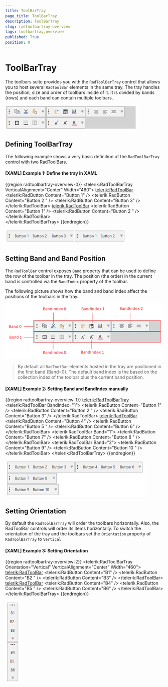 ```yaml
---
title: ToolBarTray
page_title: ToolBarTray
description: ToolBarTray
slug: radtoolbartray-overview
tags: toolbartray,overview
published: True
position: 0
---
```


# ToolBarTray

The toolbars suite provides you with the `RadToolBarTray` control that allows you to host several `RadToolBar` elements in the same tray. The tray handles the position, size and order of toolbars inside of it. It is divided by bands (rows) and each band can contain multiple toolbars.

![](images/radtoolbartray-overview-0.png)

## Defining ToolBarTray

The following example shows a very basic definition of the `RadToolBarTray` control with two RadToolBars.

#### __[XAML] Example 1: Define the tray in XAML__
{{region radtoolbartray-overview-0}}
	<telerik:RadToolBarTray VerticalAlignment="Center" Width="460">
		<telerik:RadToolBar>
			<telerik:RadButton Content="Button 1" />
			<telerik:RadButton Content="Button 2 " />
			<telerik:RadButton Content="Button 3" />
		</telerik:RadToolBar>
		<telerik:RadToolBar>
			<telerik:RadButton Content="Button 1" />
			<telerik:RadButton Content="Button 2 " />
		</telerik:RadToolBar>          
	</telerik:RadToolBarTray>
{{endregion}}

![](images/radtoolbartray-overview-1.png)

## Setting Band and Band Position

The `RadToolBar` control exposes `Band` property that can be used to define the row of the toolbar in the tray. The position (the order) in the current band is controlled via the `BandIndex` property of the toolbar.

The following picture shows how the band and band index affect the positions of the toolbars in the tray.

![](images/radtoolbartray-overview-2.png)

> By default all `RadToolBar` elements hosted in the tray are positioned in the first band (Band=0). The default band index is the based on the collection index of the toolbar plus the current band position.

#### __[XAML] Example 2: Setting Band and BandIndex manually__
{{region radtoolbartray-overview-1}}
	<telerik:RadToolBarTray>
		<telerik:RadToolBar BandIndex="1">
			<telerik:RadButton Content="Button 1" />
			<telerik:RadButton Content="Button 2 " />
			<telerik:RadButton Content="Button 3" />
		</telerik:RadToolBar>
		<telerik:RadToolBar>
			<telerik:RadButton Content="Button 4" />
			<telerik:RadButton Content="Button 5 " />
			<telerik:RadButton Content="Button 6" />
		</telerik:RadToolBar>
		<telerik:RadToolBar Band="1">
			<telerik:RadButton Content="Button 7" />
			<telerik:RadButton Content="Button 8 " />
		</telerik:RadToolBar>
		<telerik:RadToolBar Band="2">
			<telerik:RadButton Content="Button 9" />
			<telerik:RadButton Content="Button 10 " />
		</telerik:RadToolBar>
	</telerik:RadToolBarTray>
{{endregion}}

![](images/radtoolbartray-overview-3.png)

## Setting Orientation

By default the `RadToolBarTray` will order the toolbars horizontally. Also, the RadToolBar controls will order its items horizontally. To switch the orientation of the tray and the toolbars set the `Orientation` property of `RadToolBarTray` to `Vertical`

#### __[XAML] Example 3: Setting Orientation__
{{region radtoolbartray-overview-2}}
	<telerik:RadToolBarTray Orientation="Vertical" VerticalAlignment="Center" Width="460">
		<telerik:RadToolBar>
			<telerik:RadButton Content="B1" />
			<telerik:RadButton Content="B2 " />
			<telerik:RadButton Content="B3" />
		</telerik:RadToolBar>
		<telerik:RadToolBar>
			<telerik:RadButton Content="B4" />
			<telerik:RadButton Content="B5 " />
			<telerik:RadButton Content="B6" />
		</telerik:RadToolBar>           
	</telerik:RadToolBarTray>
{{endregion}}

![](images/radtoolbartray-overview-4.png)